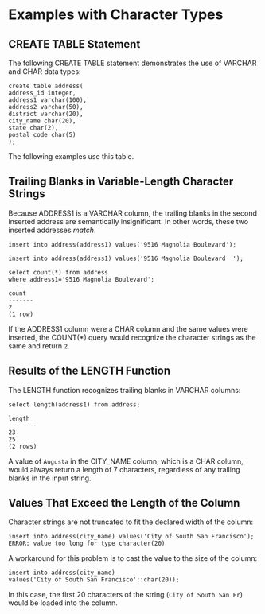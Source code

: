 # Examples with Character Types<a name="r_Examples_with_character_types"></a>

## CREATE TABLE Statement<a name="r_Examples_with_character_types-create-table-statement"></a>

The following CREATE TABLE statement demonstrates the use of VARCHAR and CHAR data types: 

```
create table address(
address_id integer,
address1 varchar(100),
address2 varchar(50),
district varchar(20),
city_name char(20),
state char(2),
postal_code char(5)
);
```

The following examples use this table\. 

## Trailing Blanks in Variable\-Length Character Strings<a name="r_Examples_with_character_types-trailing-blanks-in-variable-length-character-strings"></a>

Because ADDRESS1 is a VARCHAR column, the trailing blanks in the second inserted address are semantically insignificant\. In other words, these two inserted addresses *match*\. 

```
insert into address(address1) values('9516 Magnolia Boulevard');

insert into address(address1) values('9516 Magnolia Boulevard  ');
```

```
select count(*) from address
where address1='9516 Magnolia Boulevard';

count
-------
2
(1 row)
```

If the ADDRESS1 column were a CHAR column and the same values were inserted, the COUNT\(\*\) query would recognize the character strings as the same and return `2`\.

## Results of the LENGTH Function<a name="r_Examples_with_character_types-results-of-the-length-function"></a>

The LENGTH function recognizes trailing blanks in VARCHAR columns: 

```
select length(address1) from address;

length
--------
23
25
(2 rows)
```

A value of `Augusta` in the CITY\_NAME column, which is a CHAR column, would always return a length of 7 characters, regardless of any trailing blanks in the input string\. 

## Values That Exceed the Length of the Column<a name="r_Examples_with_character_types-values-that-exceed-the-length-of-the-column"></a>

Character strings are not truncated to fit the declared width of the column: 

```
insert into address(city_name) values('City of South San Francisco');
ERROR: value too long for type character(20)
```

A workaround for this problem is to cast the value to the size of the column: 

```
insert into address(city_name)
values('City of South San Francisco'::char(20));
```

In this case, the first 20 characters of the string \(`City of South San Fr`\) would be loaded into the column\. 
